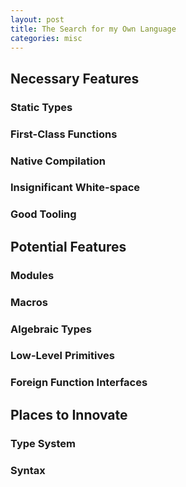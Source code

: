 ```yaml
---
layout: post
title: The Search for my Own Language
categories: misc
---
```


## Necessary Features
### Static Types

### First-Class Functions

### Native Compilation

### Insignificant White-space

### Good Tooling

## Potential Features
### Modules

### Macros

### Algebraic Types

### Low-Level Primitives

### Foreign Function Interfaces

## Places to Innovate
### Type System

### Syntax

